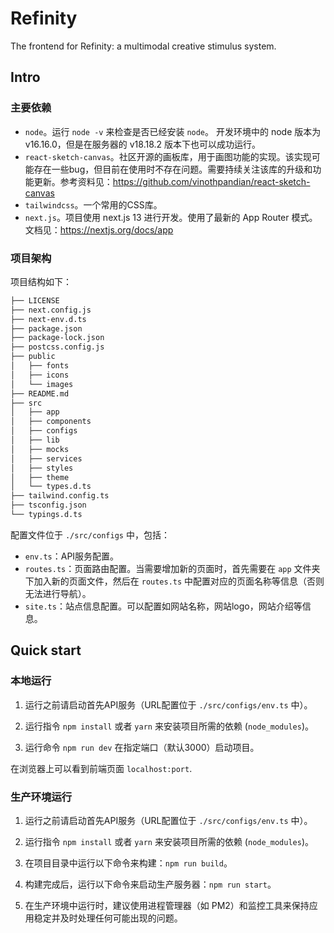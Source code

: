 # Refinity
The frontend for Refinity: a multimodal creative stimulus system.

## Intro

### 主要依赖

- `node`。运行 `node -v` 来检查是否已经安装 `node`。 开发环境中的 node 版本为 v16.16.0，但是在服务器的 v18.18.2 版本下也可以成功运行。
- `react-sketch-canvas`。社区开源的画板库，用于画图功能的实现。该实现可能存在一些bug，但目前在使用时不存在问题。需要持续关注该库的升级和功能更新。参考资料见：https://github.com/vinothpandian/react-sketch-canvas
- `tailwindcss`。一个常用的CSS库。
- `next.js`。项目使用 next.js 13 进行开发。使用了最新的 App Router 模式。文档见：https://nextjs.org/docs/app

### 项目架构

项目结构如下：

``` sh
├── LICENSE
├── next.config.js
├── next-env.d.ts
├── package.json
├── package-lock.json
├── postcss.config.js
├── public
│   ├── fonts
│   ├── icons
│   └── images
├── README.md
├── src
│   ├── app
│   ├── components
│   ├── configs
│   ├── lib
│   ├── mocks
│   ├── services
│   ├── styles
│   ├── theme
│   └── types.d.ts
├── tailwind.config.ts
├── tsconfig.json
└── typings.d.ts
```

配置文件位于 `./src/configs` 中，包括：

- `env.ts`：API服务配置。
- `routes.ts`：页面路由配置。当需要增加新的页面时，首先需要在 `app` 文件夹下加入新的页面文件，然后在 `routes.ts` 中配置对应的页面名称等信息（否则无法进行导航）。
- `site.ts`：站点信息配置。可以配置如网站名称，网站logo，网站介绍等信息。

## Quick start

### 本地运行

1. 运行之前请启动首先API服务（URL配置位于 `./src/configs/env.ts` 中）。

2. 运行指令 `npm install` 或者 `yarn` 来安装项目所需的依赖 (`node_modules`)。

3. 运行命令 `npm run dev` 在指定端口（默认3000）启动项目。

在浏览器上可以看到前端页面 `localhost:port`.

### 生产环境运行

1. 运行之前请启动首先API服务（URL配置位于 `./src/configs/env.ts` 中）。

2. 运行指令 `npm install` 或者 `yarn` 来安装项目所需的依赖 (`node_modules`)。

3. 在项目目录中运行以下命令来构建：`npm run build`。

4. 构建完成后，运行以下命令来启动生产服务器：`npm run start`。

5. 在生产环境中运行时，建议使用进程管理器（如 PM2）和监控工具来保持应用稳定并及时处理任何可能出现的问题。